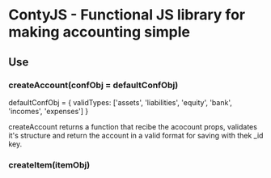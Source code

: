 # ContyJS - Functional JS library for making accounting simple

## Use

### createAccount(confObj = defaultConfObj)

  defaultConfObj = {
    validTypes: ['assets', 'liabilities', 'equity', 'bank', 'incomes', 'expenses']
  }
  
  createAccount returns a function that recibe the acocount props, validates it's structure and return the account in a valid format for saving with thek _id key.  

  ### createItem(itemObj)
  

